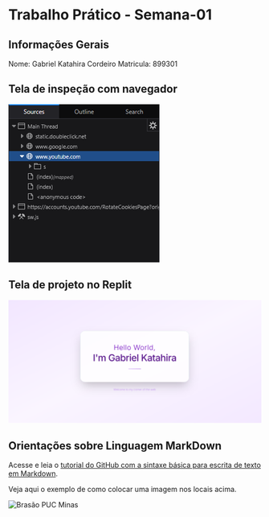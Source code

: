 # Trabalho Prático - Semana-01

## Informações Gerais

Nome: Gabriel Katahira Cordeiro
Matricula: 899301

## Tela de inspeção com navegador

![Print1](images/print_1.png)

## Tela de projeto no Replit

![Print2](images/print_2.png)


## Orientações sobre Linguagem MarkDown

Acesse e leia o [tutorial do GitHub com a sintaxe básica para escrita de texto em Markdown](https://docs.github.com/pt/get-started/writing-on-github/getting-started-with-writing-and-formatting-on-github/basic-writing-and-formatting-syntax).

Veja aqui o exemplo de como colocar uma imagem nos locais acima. 

![Brasão PUC Minas](images/brasao_puc.png)

